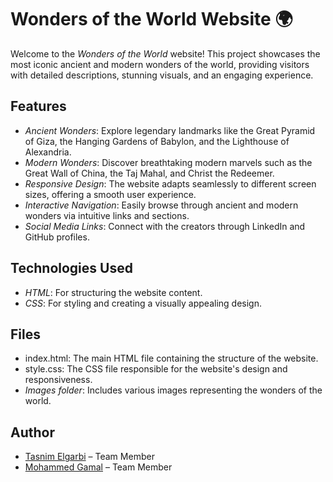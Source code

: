 # Wonders of the World Website 🌍

Welcome to the *Wonders of the World* website! This project showcases the most iconic ancient and modern wonders of the world, providing visitors with detailed descriptions, stunning visuals, and an engaging experience.

## Features

- *Ancient Wonders*: Explore legendary landmarks like the Great Pyramid of Giza, the Hanging Gardens of Babylon, and the Lighthouse of Alexandria.  
- *Modern Wonders*: Discover breathtaking modern marvels such as the Great Wall of China, the Taj Mahal, and Christ the Redeemer.  
- *Responsive Design*: The website adapts seamlessly to different screen sizes, offering a smooth user experience.  
- *Interactive Navigation*: Easily browse through ancient and modern wonders via intuitive links and sections.  
- *Social Media Links*: Connect with the creators through LinkedIn and GitHub profiles.

## Technologies Used

- *HTML*: For structuring the website content.  
- *CSS*: For styling and creating a visually appealing design.  

## Files

- index.html: The main HTML file containing the structure of the website.  
- style.css: The CSS file responsible for the website's design and responsiveness.  
- *Images folder*: Includes various images representing the wonders of the world.  

## Author

- [Tasnim Elgarbi](https://github.com/tasnimelgarbi) – Team Member  
- [Mohammed Gamal](https://github.com/mohammed-gamal-abdelmeged) – Team Member  

